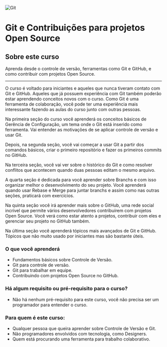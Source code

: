 ![Git](https://i2.wp.com/www.globalemancipation.ngo/wp-content/uploads/2017/09/github-logo.png?ssl=1git)


# Git e Contribuições para projetos Open Source

## Sobre este curso
 Aprenda desde o controle de versão, ferramentas como Git e GitHub, e como contribuir com projetos Open Source.

---
O curso é voltado para iniciantes e aqueles que nunca tiveram contato com Git e GitHub. Aqueles que já possuem experiência com Git também poderão estar aprendendo conceitos novos com o curso. Como Git é uma ferramenta de colaboração, você pode ter uma experiência mais interessante fazendo as aulas do curso junto com outras pessoas.

Na primeira seção do curso você aprenderá os conceitos básicos de Gerência de Configuração, um tema onde o Git está inserido como ferramenta. Vai entender as motivações de se aplicar controle de versão e usar Git.

Depois, na segunda seção, você vai começar a usar Git a partir dos comandos básicos, criar o primeiro repositório e fazer os primeiros commits no GitHub. 

Na terceira seção, você vai ver sobre o histórico do Git e como resolver conflitos que acontecem quando duas pessoas editam o mesmo arquivo.

A quarta seção é dedicada para você aprender sobre Branchs e com isso organizar melhor o desenvolvimento do seu projeto. Você aprenderá quando usar Rebase e Merge para juntar branchs e assim como nas outras seções, praticará com exercícios.

Na quinta seção você irá aprender mais sobre o GitHub, uma rede social incrível que permite vários desenvolvedores contribuírem com projetos Open Source. Você verá como estar atento a projetos, contribuir com eles e gerenciar seu projeto no GitHub também.

Na última seção você aprenderá tópicos mais avançados de Git e GitHub. Tópicos que não muito usado por iniciantes mas são bastante úteis.

### O que você aprenderá
- Fundamentos básicos sobre Controle de Versão.
- Git para controle de versão.
- Git para trabalhar em equipe.
- Contribuindo com projetos Open Source no GitHub.

### Há algum requisito ou pré-requisito para o curso?
- Não há nenhum pré-requisito para este curso, você não precisa ser um programador para entender o curso.

### Para quem é este curso:
- Qualquer pessoa que queira aprender sobre Controle de Versão e Git.
- Não programadores envolvidos com tecnologia, como Designers.
- Quem está procurando uma ferramenta para trabalho colaborativo.
